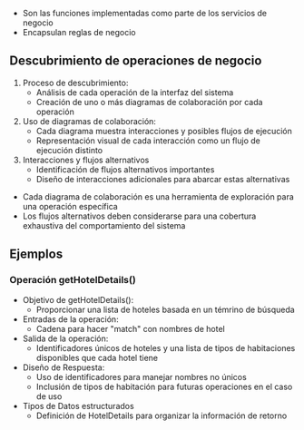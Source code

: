 - Son las funciones implementadas como parte de los servicios de negocio
- Encapsulan reglas de negocio
## Descubrimiento de operaciones de negocio
1. Proceso de descubrimiento:
	- Análisis de cada operación de la interfaz del sistema
	- Creación de uno o más diagramas de colaboración por cada operación
2. Uso de diagramas de colaboración:
	- Cada diagrama muestra interacciones y posibles flujos de ejecución
	- Representación visual de cada interacción como un flujo de ejecución distinto
3. Interacciones y flujos alternativos
	- Identificación de flujos alternativos importantes
	- Diseño de interacciones adicionales para abarcar estas alternativas
- Cada diagrama de colaboración es una herramienta de exploración para una operación específica
- Los flujos alternativos deben considerarse para una cobertura exhaustiva del comportamiento del sistema
## Ejemplos
### Operación getHotelDetails()
- Objetivo de getHotelDetails():
	- Proporcionar una lista de hoteles basada en un témrino de búsqueda
- Entradas de la operación:
	- Cadena para hacer "match" con nombres de hotel
- Salida de la operación:
	- Identificadores únicos de hoteles y una lista de tipos de habitaciones disponibles que cada hotel tiene
- Diseño de Respuesta:
	- Uso de identificadores para manejar nombres no únicos
	- Inclusión de tipos de habitación para futuras operaciones en el caso de uso
- Tipos de Datos estructurados
	- Definición de HotelDetails para organizar la información de retorno